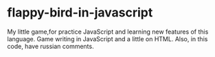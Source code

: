 # flappy-bird-in-javascript
My little game,for practice JavaScript and learning new features of this language.
Game writing in JavaScript and a little on HTML. 
Also, in this code, have russian comments.
